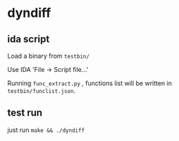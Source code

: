 # dyndiff

## ida script

Load a binary from `testbin/`

Use IDA 'File -> Script file...'

Running `func_extract.py` , functions list will be written in `testbin/funclist.json`.

## test run

just run ```make && ./dyndiff```


